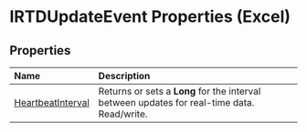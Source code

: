 
# IRTDUpdateEvent Properties (Excel)

## Properties



|**Name**|**Description**|
|:-----|:-----|
|[HeartbeatInterval](45a3df85-59c1-fedb-e94b-8f011601fc72.md)|Returns or sets a  **Long** for the interval between updates for real-time data. Read/write.|
